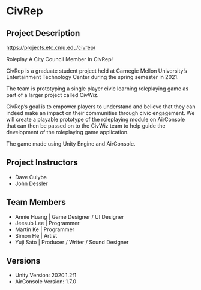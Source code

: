 # CivRep

## Project Description

<https://projects.etc.cmu.edu/civrep/>

Roleplay A City Council Member In CivRep!

CivRep is a graduate student project held at Carnegie Mellon University’s Entertainment Technology Center during the spring semester in 2021.

The team is prototyping a single player civic learning roleplaying game as part of a larger project called CivWiz.

CivRep’s goal is to empower players to understand and believe that they can indeed make an impact on their communities through civic engagement. We will create a playable prototype of the roleplaying module on AirConsole that can then be passed on to the CivWiz team to help guide the development of the roleplaying game application.

The game made using Unity Engine and AirConsole.

## Project Instructors

* Dave Culyba
* John  Dessler

## Team Members

* Annie Huang | Game Designer / UI Designer
* Jeesub Lee  | Programmer
* Martin Ke   | Programmer
* Simon He    | Artist
* Yuji Sato   | Producer / Writer / Sound Designer

## Versions

* Unity Version: 2020.1.2f1
* AirConsole Version: 1.7.0